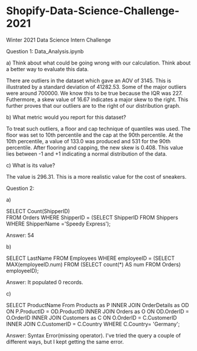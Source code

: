 # Shopify-Data-Science-Challenge-2021
Winter 2021 Data Science Intern Challenge

Question 1: Data_Analysis.ipynb

a) Think about what could be going wrong with our calculation. Think about a better way to evaluate this data. 
      
There are outliers in the dataset which gave an AOV of 3145. This is illustrated by a standard deviation of 41282.53. Some of the major outliers were around 700000. We know this to be true because the IQR was 227. Futhermore, a skew value of 16.67 indicates a major skew to the right. This further proves that our outliers are to the right of our distribution graph. 
   
b) What metric would you report for this dataset?

To treat such outliers, a floor and cap technique of quantiles was used. The floor was set to 10th percentile and the cap at the 90th percentile. At the 10th percentile, a value of 133.0 was produced and 531 for the 90th percentile. After flooring and capping, the new skew is 0.408. This value lies between -1 and +1 indicating a normal distribution of the data. 


c) What is its value?

The value is 296.31. This is a more realistic value for the cost of sneakers. 



Question 2:

a) 

  SELECT Count(ShipperID)  
  FROM Orders 
  WHERE ShipperID = 
  (SELECT ShipperID 
  FROM Shippers  
  WHERE ShipperName ='Speedy Express');

  Answer: 54

b) 

  SELECT LastName
  FROM Employees
  WHERE employeeID =
    (SELECT MAX(employeeID.num)
        FROM (SELECT count(*) AS num
              FROM Orders) employeeID);

  Answer: It populated 0 records. 
  
c) 

  SELECT ProductName
  From Products as P
      INNER JOIN 
      OrderDetails as OD
      ON P.ProductID = OD.ProductID
          INNER JOIN
          Orders as O
          ON OD.OrderID = O.OrderID
              INNER JOIN
              Customers as C
              ON O.OrderID = C.CustomerID
                       INNER JOIN  C.CustomerID = C.Country 
  WHERE C.Country= 'Germany';


  Answer: Syntax Error(missing operator). I've tried the query a couple of different ways, but I kept getting the same error. 
